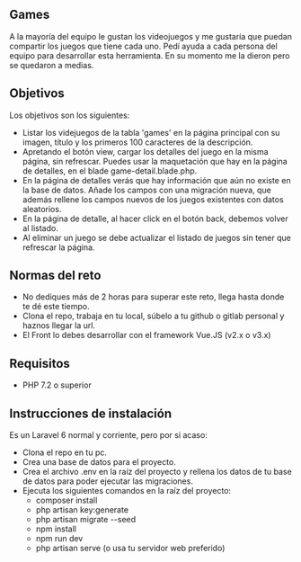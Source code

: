 ## Games

A la mayoría del equipo le gustan los videojuegos y me gustaría que puedan compartir los juegos que tiene cada uno. Pedí ayuda a cada persona del equipo para desarrollar esta herramienta. En su momento me la dieron pero se quedaron a medias.

## Objetivos

Los objetivos son los siguientes:

- Listar los videjuegos de la tabla 'games' en la página principal con su imagen, título y los primeros 100 caracteres de la descripción.
- Apretando el botón view, cargar los detalles del juego en la misma página, sin refrescar. Puedes usar la maquetación que hay en la página de detalles, en el blade game-detail.blade.php.
- En la página de detalles verás que hay información que aún no existe en la base de datos. Añade los campos con una migración nueva, que además rellene los campos nuevos de los juegos existentes con datos aleatorios.
- En la página de detalle, al hacer click en el botón back, debemos volver al listado.
- Al eliminar un juego se debe actualizar el listado de juegos sin tener que refrescar la página.

## Normas del reto

- No dediques más de 2 horas para superar este reto, llega hasta donde te dé este tiempo.
- Clona el repo, trabaja en tu local, súbelo a tu github o gitlab personal y haznos llegar la url.
- El Front lo debes desarrollar con el framework Vue.JS (v2.x o v3.x)

## Requisitos

- PHP 7.2 o superior

## Instrucciones de instalación

Es un Laravel 6 normal y corriente, pero por si acaso:

- Clona el repo en tu pc.
- Crea una base de datos para el proyecto.
- Crea el archivo .env en la raíz del proyecto y rellena los datos de tu base de datos para poder ejecutar las migraciones.
- Ejecuta los siguientes comandos en la raíz del proyecto:
    - composer install
    - php artisan key:generate
    - php artisan migrate --seed
    - npm install
    - npm run dev
    - php artisan serve (o usa tu servidor web preferido)
